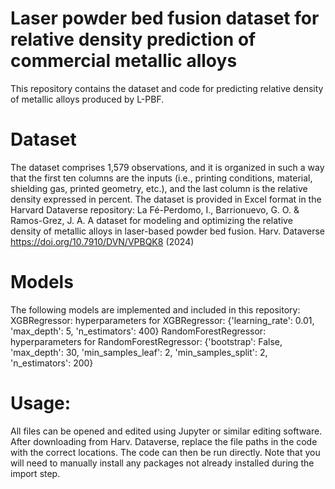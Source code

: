 # Laser powder bed fusion dataset for relative density prediction of commercial metallic alloys
This repository contains the dataset and code for predicting relative density of metallic alloys produced by L-PBF.

# Dataset
The dataset comprises 1,579 observations, and it is organized in such a way that the first ten columns are the inputs (i.e., printing conditions, material, shielding gas, printed geometry, etc.), and the last column is the relative density expressed in percent. The dataset is provided in Excel format in the Harvard Dataverse repository: La Fé-Perdomo, I., Barrionuevo, G. O. & Ramos-Grez, J. A. A dataset for modeling and optimizing the relative density of metallic alloys in laser-based powder bed fusion. Harv. Dataverse https://doi.org/10.7910/DVN/VPBQK8 (2024)

# Models
The following models are implemented and included in this repository:
XGBRegressor: hyperparameters for XGBRegressor: {'learning_rate': 0.01, 'max_depth': 5, 'n_estimators': 400}
RandomForestRegressor: hyperparameters for RandomForestRegressor: {'bootstrap': False, 'max_depth': 30, 'min_samples_leaf': 2, 'min_samples_split': 2, 'n_estimators': 200}

# Usage: 
All files can be opened and edited using Jupyter or similar editing software. After downloading from Harv. Dataverse, replace the file paths in the code with the correct locations. The code can then be run directly. Note that you will need to manually install any packages not already installed during the import step.


